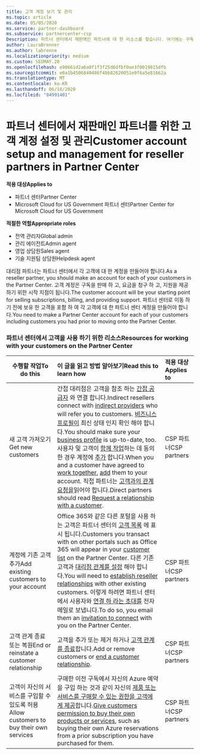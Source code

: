 ```yaml
---
title: 고객 계정 보기 및 관리
ms.topic: article
ms.date: 05/05/2020
ms.service: partner-dashboard
ms.subservice: partnercenter-csp
Description: 파트너 센터에서 재판매인 파트너에 대 한 리소스를 찾습니다. 여기에는 구독, 요금 청구 또는 제품 지원을 판매 하기 전에 고객 계정을 만드는 작업이 포함 됩니다.
author: LauraBrenner
ms.author: labrenne
ms.localizationpriority: medium
ms.custom: SEOMAY.20
ms.openlocfilehash: e90661d2a6a0f1f3f25d6dfbf0ae3f0019815dfb
ms.sourcegitcommit: e0a1b4506840486f4bb82620051e0f6a5e81662a
ms.translationtype: MT
ms.contentlocale: ko-KR
ms.lasthandoff: 06/18/2020
ms.locfileid: "84991401"
---
```

# <a name="customer-account-setup-and-management-for-reseller-partners-in-partner-center"></a><span data-ttu-id="838a5-104">파트너 센터에서 재판매인 파트너를 위한 고객 계정 설정 및 관리</span><span class="sxs-lookup"><span data-stu-id="838a5-104">Customer account setup and management for reseller partners in Partner Center</span></span>

<span data-ttu-id="838a5-105">**적용 대상**</span><span class="sxs-lookup"><span data-stu-id="838a5-105">**Applies to**</span></span>

-  <span data-ttu-id="838a5-106">파트너 센터</span><span class="sxs-lookup"><span data-stu-id="838a5-106">Partner Center</span></span>
-  <span data-ttu-id="838a5-107">Microsoft Cloud for US Government 파트너 센터</span><span class="sxs-lookup"><span data-stu-id="838a5-107">Partner Center for Microsoft Cloud for US Government</span></span>

<span data-ttu-id="838a5-108">**적절한 역할**</span><span class="sxs-lookup"><span data-stu-id="838a5-108">**Appropriate roles**</span></span>

- <span data-ttu-id="838a5-109">전역 관리자</span><span class="sxs-lookup"><span data-stu-id="838a5-109">Global admin</span></span>
- <span data-ttu-id="838a5-110">관리 에이전트</span><span class="sxs-lookup"><span data-stu-id="838a5-110">Admin agent</span></span>
- <span data-ttu-id="838a5-111">영업 상담원</span><span class="sxs-lookup"><span data-stu-id="838a5-111">Sales agent</span></span>
- <span data-ttu-id="838a5-112">기술 지원팀 상담원</span><span class="sxs-lookup"><span data-stu-id="838a5-112">Helpdesk agent</span></span>

<span data-ttu-id="838a5-113">대리점 파트너는 파트너 센터에서 각 고객에 대 한 계정을 만들어야 합니다.</span><span class="sxs-lookup"><span data-stu-id="838a5-113">As a reseller partner, you should make an account for each of your customers in the Partner Center.</span></span> <span data-ttu-id="838a5-114">고객 계정은 구독을 판매 하 고, 요금을 청구 하 고, 지원을 제공 하기 위한 시작 지점이 됩니다.</span><span class="sxs-lookup"><span data-stu-id="838a5-114">The customer account will be your starting point for selling subscriptions, billing, and providing support.</span></span> <span data-ttu-id="838a5-115">파트너 센터로 이동 하기 전에 보유 한 고객을 포함 하 여 각 고객에 대 한 파트너 센터 계정을 만들어야 합니다.</span><span class="sxs-lookup"><span data-stu-id="838a5-115">You need to make a Partner Center account for each of your customers including customers you had prior to moving onto the Partner Center.</span></span>

### <a name="resources-for-working-with-your-customers-on-the-partner-center"></a><span data-ttu-id="838a5-116">파트너 센터에서 고객을 사용 하기 위한 리소스</span><span class="sxs-lookup"><span data-stu-id="838a5-116">Resources for working with your customers on the Partner Center</span></span>

|<span data-ttu-id="838a5-117">**수행할 작업**</span><span class="sxs-lookup"><span data-stu-id="838a5-117">**To do this**</span></span>   |<span data-ttu-id="838a5-118">**이 글을 읽고 방법 알아보기**</span><span class="sxs-lookup"><span data-stu-id="838a5-118">**Read this to learn how**</span></span>   |<span data-ttu-id="838a5-119">**적용 대상**</span><span class="sxs-lookup"><span data-stu-id="838a5-119">**Applies to**</span></span>|
|-----------------|:----------------------------|:--------------|
|<span data-ttu-id="838a5-120">새 고객 가져오기</span><span class="sxs-lookup"><span data-stu-id="838a5-120">Get new customers</span></span>|<span data-ttu-id="838a5-121">간접 대리점은 고객을 참조 하는 [간접 공급자](indirect-reseller-tasks-in-partner-center.md) 와 연결 합니다.</span><span class="sxs-lookup"><span data-stu-id="838a5-121">Indirect resellers connect with [indirect providers](indirect-reseller-tasks-in-partner-center.md) who will refer you to customers.</span></span> <span data-ttu-id="838a5-122">[비즈니스 프로필이](create-a-marketing-profile.md) 최신 상태 인지 확인 해야 합니다.</span><span class="sxs-lookup"><span data-stu-id="838a5-122">You should make sure your [business profile](create-a-marketing-profile.md) is up-to-date, too.</span></span> <span data-ttu-id="838a5-123">사용자 및 고객이 [함께 작업](responding-to-referrals.md)하는 데 동의한 경우 계정에 [추가](add-a-new-customer.md) 합니다.</span><span class="sxs-lookup"><span data-stu-id="838a5-123">When you and a customer have agreed to [work together](responding-to-referrals.md), [add](add-a-new-customer.md) them to your account.</span></span> <span data-ttu-id="838a5-124">직접 파트너는 [고객과의 관계 요청을](request-a-relationship-with-a-customer.md)읽어야 합니다.</span><span class="sxs-lookup"><span data-stu-id="838a5-124">Direct partners should read [ Request a relationship with a customer](request-a-relationship-with-a-customer.md).</span></span>|<span data-ttu-id="838a5-125">CSP 파트너</span><span class="sxs-lookup"><span data-stu-id="838a5-125">CSP partners</span></span>|
|<span data-ttu-id="838a5-126">계정에 기존 고객 추가</span><span class="sxs-lookup"><span data-stu-id="838a5-126">Add existing customers to your account</span></span>   | <span data-ttu-id="838a5-127">Office 365와 같은 다른 포털을 사용 하는 고객은 파트너 센터의 [고객 목록](see-your-customer-list.md) 에 표시 됩니다.</span><span class="sxs-lookup"><span data-stu-id="838a5-127">Customers you transact with on other portals such as Office 365 will appear in your [customer list](see-your-customer-list.md) on the Partner Center.</span></span> <span data-ttu-id="838a5-128">다른 기존 고객과 [대리점 관계를 설정](indirect-reseller-tasks-in-partner-center.md) 해야 합니다.</span><span class="sxs-lookup"><span data-stu-id="838a5-128">You will need to [establish reseller relationships](indirect-reseller-tasks-in-partner-center.md) with other existing customers.</span></span> <span data-ttu-id="838a5-129">이렇게 하려면 파트너 센터에서 사용자와 [연결 하 라는 초대를](responding-to-referrals.md) 전자 메일로 보냅니다.</span><span class="sxs-lookup"><span data-stu-id="838a5-129">To do so, you email them an [invitation to connect](responding-to-referrals.md) with you on the Partner Center.</span></span>   | <span data-ttu-id="838a5-130">CSP 파트너</span><span class="sxs-lookup"><span data-stu-id="838a5-130">CSP partners</span></span>   |
|<span data-ttu-id="838a5-131">고객 관계 종료 또는 복원</span><span class="sxs-lookup"><span data-stu-id="838a5-131">End or reinstate a customer relationship</span></span>   | <span data-ttu-id="838a5-132">고객을 추가 또는 제거 하거나 [고객 관계를 종료](remove-a-relationship.md)합니다.</span><span class="sxs-lookup"><span data-stu-id="838a5-132">Add or remove customers or [end a customer relationship](remove-a-relationship.md).</span></span>  |   <span data-ttu-id="838a5-133">CSP 파트너</span><span class="sxs-lookup"><span data-stu-id="838a5-133">CSP partners</span></span> |
|<span data-ttu-id="838a5-134">고객이 자신의 서비스를 구입할 수 있도록 허용</span><span class="sxs-lookup"><span data-stu-id="838a5-134">Allow customers to buy their own services</span></span>   | <span data-ttu-id="838a5-135">구매한 이전 구독에서 자신의 Azure 예약을 구입 하는 것과 같이 자신의 [제품 또는 서비스를 구매할 수 있는 권한을 고객에 게 제공](give-customers-permission.md)합니다.</span><span class="sxs-lookup"><span data-stu-id="838a5-135">[Give customers permission to buy their own products or services](give-customers-permission.md), such as buying their own Azure reservations from a prior subscription you have purchased for them.</span></span>  | <span data-ttu-id="838a5-136">CSP 파트너</span><span class="sxs-lookup"><span data-stu-id="838a5-136">CSP partners</span></span> |